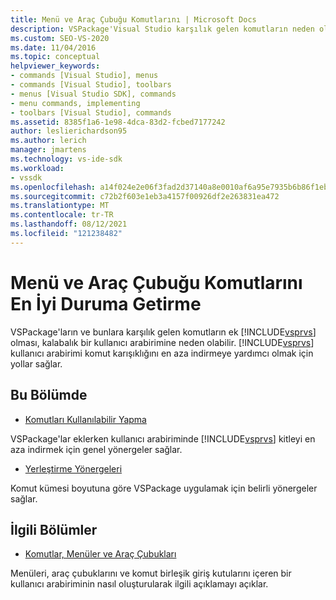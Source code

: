 ```yaml
---
title: Menü ve Araç Çubuğu Komutlarını | Microsoft Docs
description: VSPackage'Visual Studio karşılık gelen komutların neden olduğu komut karışıklığını nasıl en aza indirgeyebilirsiniz?
ms.custom: SEO-VS-2020
ms.date: 11/04/2016
ms.topic: conceptual
helpviewer_keywords:
- commands [Visual Studio], menus
- commands [Visual Studio], toolbars
- menus [Visual Studio SDK], commands
- menu commands, implementing
- toolbars [Visual Studio], commands
ms.assetid: 8385f1a6-1e98-4dca-83d2-fcbed7177242
author: leslierichardson95
ms.author: lerich
manager: jmartens
ms.technology: vs-ide-sdk
ms.workload:
- vssdk
ms.openlocfilehash: a14f024e2e06f3fad2d37140a8e0010af6a95e7935b6b86f1ebbc475800cd5e8
ms.sourcegitcommit: c72b2f603e1eb3a4157f00926df2e263831ea472
ms.translationtype: MT
ms.contentlocale: tr-TR
ms.lasthandoff: 08/12/2021
ms.locfileid: "121238482"
---
```

# <a name="optimizing-menu-and-toolbar-commands"></a>Menü ve Araç Çubuğu Komutlarını En İyi Duruma Getirme
VSPackage'ların ve bunlara karşılık gelen komutların ek [!INCLUDE[vsprvs](../../code-quality/includes/vsprvs_md.md)] olması, kalabalık bir kullanıcı arabirimine neden olabilir. [!INCLUDE[vsprvs](../../code-quality/includes/vsprvs_md.md)] kullanıcı arabirimi komut karışıklığını en aza indirmeye yardımcı olmak için yollar sağlar.

## <a name="in-this-section"></a>Bu Bölümde
- [Komutları Kullanılabilir Yapma](../../extensibility/internals/making-commands-available.md)

 VSPackage'lar eklerken kullanıcı arabiriminde [!INCLUDE[vsprvs](../../code-quality/includes/vsprvs_md.md)] kitleyi en aza indirmek için genel yönergeler sağlar.

- [Yerleştirme Yönergeleri](../../extensibility/internals/command-placement-guidelines.md)

 Komut kümesi boyutuna göre VSPackage uygulamak için belirli yönergeler sağlar.

## <a name="related-sections"></a>İlgili Bölümler
- [Komutlar, Menüler ve Araç Çubukları](../../extensibility/internals/commands-menus-and-toolbars.md)

 Menüleri, araç çubuklarını ve komut birleşik giriş kutularını içeren bir kullanıcı arabiriminin nasıl oluşturularak ilgili açıklamayı açıklar.
